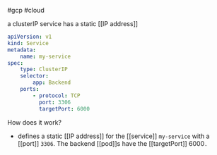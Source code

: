 #gcp #cloud 

a clusterIP service has a static [[IP address]]

```yaml
apiVersion: v1
kind: Service
metadata:
	name: my-service
spec:
	type: ClusterIP
	selector:
		app: Backend
	ports:
		- protocol: TCP
		  port: 3306
		  targetPort: 6000
```

How does it work?
- defines a static [[IP address]] for the [[service]] `my-service` with a [[port]] `3306`. The backend [[pod]]s have the [[targetPort]] 6000`.`